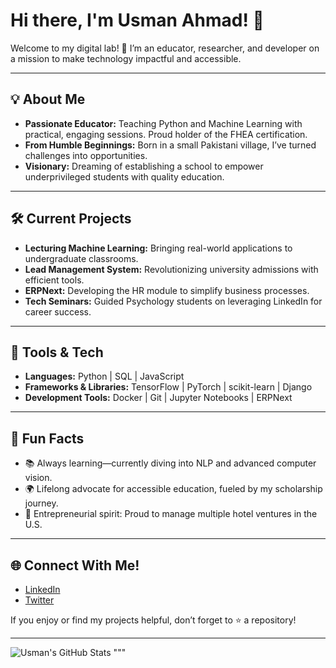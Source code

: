 # Hi there, I'm Usman Ahmad! 👋

Welcome to my digital lab! 🚀 I’m an educator, researcher, and developer on a mission to make technology impactful and accessible.

---

## 💡 About Me
- **Passionate Educator:** Teaching Python and Machine Learning with practical, engaging sessions. Proud holder of the FHEA certification.
- **From Humble Beginnings:** Born in a small Pakistani village, I’ve turned challenges into opportunities.
- **Visionary:** Dreaming of establishing a school to empower underprivileged students with quality education.

---

## 🛠️ Current Projects
- **Lecturing Machine Learning:** Bringing real-world applications to undergraduate classrooms.
- **Lead Management System:** Revolutionizing university admissions with efficient tools.
- **ERPNext:** Developing the HR module to simplify business processes.
- **Tech Seminars:** Guided Psychology students on leveraging LinkedIn for career success.

---

## 🧰 Tools & Tech
- **Languages:** Python | SQL | JavaScript  
- **Frameworks & Libraries:** TensorFlow | PyTorch | scikit-learn | Django  
- **Development Tools:** Docker | Git | Jupyter Notebooks | ERPNext  

---

## 🌱 Fun Facts
- 📚 Always learning—currently diving into NLP and advanced computer vision.  
- 🌍 Lifelong advocate for accessible education, fueled by my scholarship journey.  
- 🏨 Entrepreneurial spirit: Proud to manage multiple hotel ventures in the U.S.

---

## 🌐 Connect With Me!
- [LinkedIn](https://www.linkedin.com/in/usman-ahmad-fhea-mscs-005837140/)  
- [Twitter](https://twitter.com/yourtwitterhandle)  

If you enjoy or find my projects helpful, don’t forget to ⭐️ a repository!

---

![Usman's GitHub Stats](https://github-readme-stats.vercel.app/api?username=usmanahmad11&show_icons=true&theme=radical)
"""



